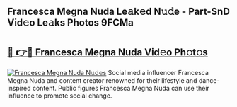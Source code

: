 ## Francesca Megna Nuda Le𝚊k𝚎d N𝚞𝚍e - Part-SnD Vid𝚎o Le𝚊ks Photos 9FCMa

# <h2><a href="http://fbdyof0.evod.top/?m=Francesca+Megna+Nuda">🔗 👉🔴 Francesca Megna Nuda Vid𝚎o Ph𝚘t𝚘s</a></h2>

[![Francesca Megna Nuda N𝚞d𝚎s](https://i.imgur.com/8V9OHl7.gif)](http://fbdyof0.evod.top/?m=Francesca+Megna+Nuda)
Social media influencer Francesca Megna Nuda and content creator renowned for their lifestyle and dance-inspired content. Public figures Francesca Megna Nuda can use their influence to promote social change. 
